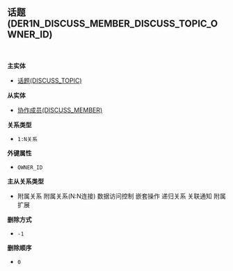 ## 话题(DER1N_DISCUSS_MEMBER_DISCUSS_TOPIC_OWNER_ID) <!-- {docsify-ignore-all} -->



<br>
<p class="panel-title"><b>主实体</b></p>

* [话题(DISCUSS_TOPIC)](module/Team/discuss_topic)

<p class="panel-title"><b>从实体</b></p>

* [协作成员(DISCUSS_MEMBER)](module/Team/discuss_member)

<p class="panel-title"><b>关系类型</b></p>

* `1:N关系`

<p class="panel-title"><b>外键属性</b></p>

* `OWNER_ID`

<p class="panel-title"><b>主从关系类型</b></p>

* <i class="fa fa-check-square"/></i> 附属关系 <i class="fa fa-check-square"/></i> 附属关系(N:N连接) <i class="fa fa-check-square"/></i> 数据访问控制 <i class="fa fa-square"/></i> 嵌套操作 <i class="fa fa-square"/></i> 递归关系 <i class="fa fa-square"/></i> 关联通知 <i class="fa fa-square"/></i> 附属扩展

<p class="panel-title"><b>删除方式</b></p>

* `-1`

<p class="panel-title"><b>删除顺序</b></p>

* `0`
